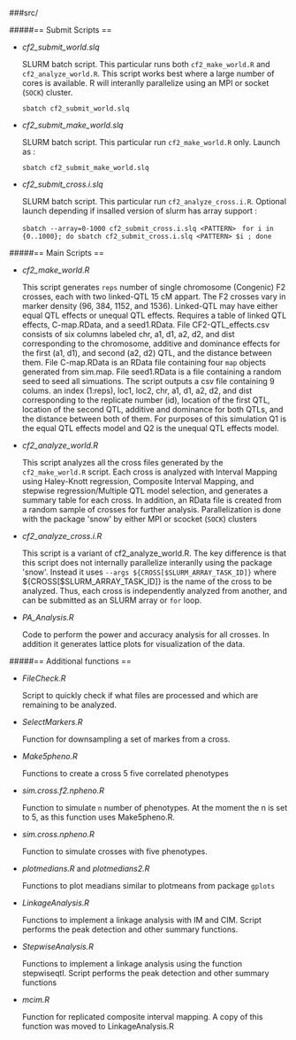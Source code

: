 ###src/

#####== Submit Scripts ==

* *cf2_submit_world.slq*

	SLURM batch script.  This particular runs both `cf2_make_world.R` and `cf2_analyze_world.R`.
	This script works best where a large number of cores is available.  R will interanlly
	parallelize using an MPI or socket (`SOCK`) cluster.

	```sbatch cf2_submit_world.slq```

* *cf2_submit_make_world.slq*

	SLURM batch script.  This particular run `cf2_make_world.R` only. Launch as :

	```sbatch cf2_submit_make_world.slq```

* *cf2_submit_cross.i.slq*

	SLURM batch script.  This particular run `cf2_analyze_cross.i.R`.  Optional launch depending if
	insalled version of slurm has array support : 

	```sbatch --array=0-1000 cf2_submit_cross.i.slq <PATTERN> ```
	```for i in {0..1000}; do sbatch cf2_submit_cross.i.slq <PATTERN> $i ; done ```


#####== Main Scripts == 

* *cf2_make_world.R*

	This script generates `reps` number of single chromosome (Congenic) F2 crosses, each with two linked-QTL 15 cM 
	appart. The F2 crosses vary in marker density (96, 384, 1152, and 1536).  Linked-QTL may have either equal QTL
	effects or unequal QTL effects.  Requires a table of linked QTL effects, C-map.RData, and a seed1.RData. File
	CF2-QTL_effects.csv consists of six columns labeled chr, a1, d1, a2, d2, and dist corresponding to the chromosome,
	additive and dominance effects for the first (a1, d1), and second (a2, d2) QTL, and the distance between them. 
	File C-map.RData is an RData file containing four `map` objects generated from sim.map.  File seed1.RData is
	a file containing a random seed to seed all simuations.  The script outputs a csv file containing 9 colums.
	an index (1:reps), loc1, loc2, chr, a1, d1, a2, d2, and dist corresponding to the replicate number (id), location
	of the first QTL, location of the second QTL, additive and dominance for both QTLs, and the distance between both 
	of them.  For purposes of this simulation Q1 is the equal QTL effects model and Q2 is the unequal QTL effects 
	model.
	
* *cf2_analyze_world.R*

	This script analyzes all the cross files generated by the `cf2_make_world.R` script.  Each cross is analyzed
	with Interval Mapping using Haley-Knott regression, Composite Interval Mapping, and stepwise regression/Multiple
	QTL model selection, and generates a summary table for each cross.  In addition, an RData file is created from a
	random sample of crosses for further analysis.  Parallelization is done with the package 'snow' by either MPI or
	scocket (`SOCK`) clusters

* *cf2_analyze_cross.i.R*

	This script is a variant of cf2_analyze_world.R.  The key difference is that this script does not internally
	parallelize interanlly using the package 'snow'.  Instead it uses `--args ${CROSS[$SLURM_ARRAY_TASK_ID]}` 
	where ${CROSS[$SLURM_ARRAY_TASK_ID]} is the name of the cross to be analyzed. Thus, each cross is independently
	analyzed from another, and can be submitted as an SLURM array or `for` loop.


* *PA_Analysis.R*

	Code to perform the power and accuracy analysis for all crosses.  In addition it generates lattice plots for
	visualization of the data.


#####== Additional functions == 

* *FileCheck.R*

	Script to quickly check if what files are processed and which are remaining to be analyzed.
	
* *SelectMarkers.R*

	Function for downsampling a set of markes from a cross.

* *Make5pheno.R*

	Functions to create a cross 5 five correlated phenotypes
	
* *sim.cross.f2.npheno.R*

	Function to simulate `n` number of phenotypes.  At the moment the n is set to 5, as this function uses 
	Make5pheno.R.
	
* *sim.cross.npheno.R*
 
	Function to simulate crosses with five phenotypes.
	
* *plotmedians.R* and *plotmedians2.R*

	Functions to plot meadians similar to plotmeans from package `gplots`

* *LinkageAnalysis.R*

	Functions to implement a linkage analysis with IM and CIM.  Script performs the peak detection and other summary
	functions.

* *StepwiseAnalysis.R*

	Functions to implement a linkage analysis using the function stepwiseqtl.  Script performs the peak detection and
	other summary functions
	
* *mcim.R*

	Function for replicated composite interval mapping. A copy of this function was moved to LinkageAnalysis.R
